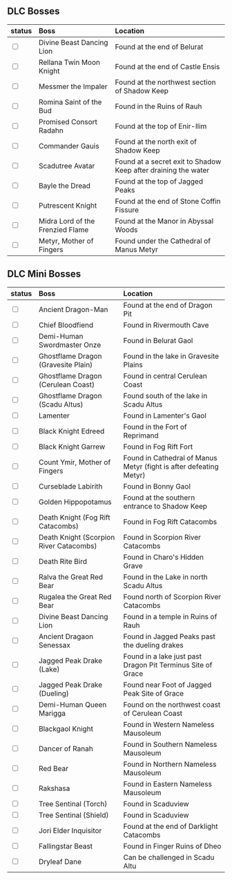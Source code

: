 ## DLC Bosses
|status|Boss|Location|
| :-- | :-- | :-- |
|<input type="checkbox"/>|Divine Beast Dancing Lion|Found at the end of Belurat|
|<input type="checkbox"/>|Rellana Twin Moon Knight|Found at the end of Castle Ensis|
|<input type="checkbox"/>|Messmer the Impaler|Found at the northwest section of Shadow Keep|
|<input type="checkbox"/>|Romina Saint of the Bud|Found in the Ruins of Rauh|
|<input type="checkbox"/>|Promised Consort Radahn|Found at the top of Enir-Ilim|
|<input type="checkbox"/>|Commander Gauis|Found at the north exit of Shadow Keep|
|<input type="checkbox"/>|Scadutree Avatar|Found at a secret exit to Shadow Keep after draining the water|
|<input type="checkbox"/>|Bayle the Dread|Found at the top of Jagged Peaks|
|<input type="checkbox"/>|Putrescent Knight|Found at the end of Stone Coffin Fissure|
|<input type="checkbox"/>|Midra Lord of the Frenzied Flame|Found at the Manor in Abyssal Woods|
|<input type="checkbox"/>|Metyr, Mother of Fingers|Found under the Cathedral of Manus Metyr|


## DLC Mini Bosses
|status|Boss|Location|
| :-- | :-- | :-- |
|<input type="checkbox"/>|Ancient Dragon-Man|Found at the end of Dragon Pit|
|<input type="checkbox"/>|Chief Bloodfiend|Found in Rivermouth Cave
|<input type="checkbox"/>|Demi-Human Swordmaster Onze|Found in Belurat Gaol|
|<input type="checkbox"/>|Ghostflame Dragon (Gravesite Plain)|Found in the lake in Gravesite Plains|
|<input type="checkbox"/>|Ghostflame Dragon (Cerulean Coast)|Found in central Cerulean Coast|
|<input type="checkbox"/>|Ghostflame Dragon (Scadu Altus)|Found south of the lake in Scadu Altus|
|<input type="checkbox"/>|Lamenter|Found in Lamenter's Gaol|
|<input type="checkbox"/>|Black Knight Edreed|Found in the Fort of Reprimand|
|<input type="checkbox"/>|Black Knight Garrew|Found in Fog Rift Fort|
|<input type="checkbox"/>|Count Ymir, Mother of Fingers|Found in Cathedral of Manus Metyr (fight is after defeating Metyr)|
|<input type="checkbox"/>|Curseblade Labirith|Found in Bonny Gaol|
|<input type="checkbox"/>|Golden Hippopotamus|Found at the southern entrance to Shadow Keep|
|<input type="checkbox"/>|Death Knight (Fog Rift Catacombs)|Found in Fog Rift Catacombs|
|<input type="checkbox"/>|Death Knight (Scorpion River Catacombs)|Found in Scorpion River Catacombs|
|<input type="checkbox"/>|Death Rite Bird|Found in Charo's Hidden Grave|
|<input type="checkbox"/>|Ralva the Great Red Bear|Found in the Lake in north Scadu Altus|
|<input type="checkbox"/>|Rugalea the Great Red Bear|Found north of Scorpion River Catacombs|
|<input type="checkbox"/>|Divine Beast Dancing Lion|Found in a temple in Ruins of Rauh|
|<input type="checkbox"/>|Ancient Dragaon Senessax|Found in Jagged Peaks past the dueling drakes|
|<input type="checkbox"/>|Jagged Peak Drake (Lake)|Found in a lake just past Dragon Pit Terminus Site of Grace|
|<input type="checkbox"/>|Jagged Peak Drake (Dueling)|Found near Foot of Jagged Peak Site of Grace|
|<input type="checkbox"/>|Demi-Human Queen Marigga|Found on the northwest coast of Cerulean Coast|
|<input type="checkbox"/>|Blackgaol Knight|Found in Western Nameless Mausoleum|
|<input type="checkbox"/>|Dancer of Ranah|Found in Southern Nameless Mausoleum|
|<input type="checkbox"/>|Red Bear|Found in Northern Nameless Mausoleum|
|<input type="checkbox"/>|Rakshasa|Found in Eastern Nameless Mausoleum|
|<input type="checkbox"/>|Tree Sentinal (Torch)|Found in Scaduview|
|<input type="checkbox"/>|Tree Sentinal (Shield)|Found in Scaduview|
|<input type="checkbox"/>|Jori Elder Inquisitor|Found at the end of Darklight Catacombs|
|<input type="checkbox"/>|Fallingstar Beast|Found in Finger Ruins of Dheo|
|<input type="checkbox"/>|Dryleaf Dane|Can be challenged in Scadu Altu||